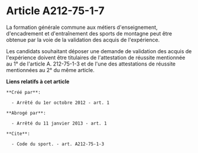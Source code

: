 # Article A212-75-1-7

La formation générale commune aux métiers d'enseignement, d'encadrement et d'entraînement des sports de montagne peut être
obtenue par la voie de la validation des acquis de l'expérience. 

Les candidats souhaitant déposer une demande de validation des acquis de l'expérience doivent être titulaires de
l'attestation de réussite mentionnée au 1° de l'article A. 212-75-1-3 et de l'une des attestations de réussite mentionnées au
2° du même article.

**Liens relatifs à cet article**

	**Créé par**:

	  - Arrêté du 1er octobre 2012 - art. 1

	**Abrogé par**:

	  - Arrêté du 11 janvier 2013 - art. 1

	**Cite**:

	  - Code du sport. - art. A212-75-1-3
